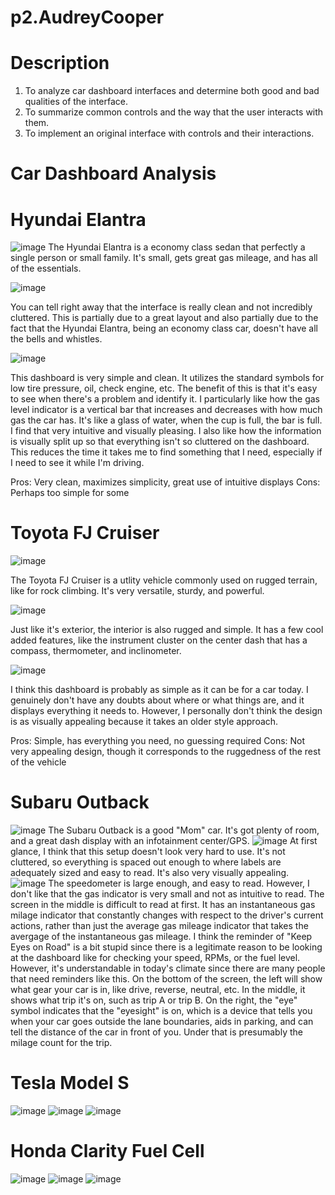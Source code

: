 # p2.AudreyCooper

# Description
1. To analyze car dashboard interfaces and determine both good and bad qualities of the interface.
2. To summarize common controls and the way that the user interacts with them.
3. To implement an original interface with controls and their interactions.


# Car Dashboard Analysis
# Hyundai Elantra
![image](/images/HyundaiElantra.jpg)
The Hyundai Elantra is a economy class sedan that perfectly a single person or small family. It's small, gets great gas mileage, and has all of the essentials.

![image](/images/HyundaiElantraDeshboard1.jpg)

You can tell right away that the interface is really clean and not incredibly cluttered. This is partially due to a great layout and also partially due to the fact that the Hyundai Elantra, being an economy class car, doesn't have all the bells and whistles.

![image](/images/HyundaiElantraDashboard2.jpg)

This dashboard is very simple and clean. It utilizes the standard symbols for low tire pressure, oil, check engine, etc. The benefit of this is that it's easy to see when there's a problem and identify it. I particularly like how the gas level indicator is a vertical bar that increases and decreases with how much gas the car has. It's like a glass of water, when the cup is full, the bar is full. I find that very intuitive and visually pleasing. I also like how the information is visually split up so that everything isn't so cluttered on the dashboard. This reduces the time it takes me to find something that I need, especially if I need to see it while I'm driving.

Pros: Very clean, maximizes simplicity, great use of intuitive displays
Cons: Perhaps too simple for some 

# Toyota FJ Cruiser
![image](/images/ToyotaFJCruiser.jpg)

The Toyota FJ Cruiser is a utlity vehicle commonly used on rugged terrain, like for rock climbing. It's very versatile, sturdy, and powerful.

![image](/images/ToyotaFJCruiserDashboard1.jpg)

Just like it's exterior, the interior is also rugged and simple. It has a few cool added features, like the instrument cluster on the center dash that has a compass, thermometer, and inclinometer.

![image](/images/ToyotaFJCruiserDashboard2.JPG)

I think this dashboard is probably as simple as it can be for a car today. I genuinely don't have any doubts about where or what things are, and it displays everything it needs to. However, I personally don't think the design is as visually appealing because it takes an older style approach.

Pros: Simple, has everything you need, no guessing required
Cons: Not very appealing design, though it corresponds to the ruggedness of the rest of the vehicle

# Subaru Outback
![image](/images/SubaruOutback.jpg)
The Subaru Outback is a good "Mom" car. It's got plenty of room, and a great dash display with an infotainment center/GPS. 
![image](/images/SubaruOutbackDashboard1.jpg)
At first glance, I think that this setup doesn't look very hard to use. It's not cluttered, so everything is spaced out enough to where labels are adequately sized and easy to read. It's also very visually appealing.
![image](/images/SubaruOutbackDashboard2.jpg)
The speedometer is large enough, and easy to read. However, I don't like that the gas indicator is very small and not as intuitive to read. The screen in the middle is difficult to read at first. It has an instantaneous gas milage indicator that constantly changes with respect to the driver's current actions, rather than just the average gas mileage indicator that takes the avergage of the instantaneous gas mileage. I think the reminder of "Keep Eyes on Road" is a bit stupid since there is a legitimate reason to be looking at the dashboard like for checking your speed, RPMs, or the fuel level. However, it's understandable in today's climate since there are many people that need reminders like this. On the bottom of the screen, the left will show what gear your car is in, like drive, reverse, neutral, etc. In the middle, it shows what trip it's on, such as trip A or trip B. On the right, the "eye" symbol indicates that the "eyesight" is on, which is a device that tells you when your car goes outside the lane boundaries, aids in parking, and can tell the distance of the car in front of you. Under that is presumably the milage count for the trip.

# Tesla Model S
![image](/images/TeslaModelS.jpg)
![image](/images/TeslaModelSDashboard1.jpg)
![image](/images/TeslaModelSDashboard2.jpg)

# Honda Clarity Fuel Cell
![image](/images/HondaFuelCell.png)
![image](/images/HondaFuelCellDashboard1.jpg)
![image](/images/HondaFuelCellDashboard2.jpg)
